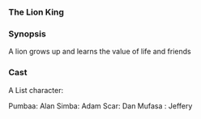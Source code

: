 
### The Lion King

### Synopsis
A lion grows up and learns the value of life and friends

### Cast

A List character:

Pumbaa: Alan
Simba: Adam
Scar:  Dan
Mufasa : Jeffery
